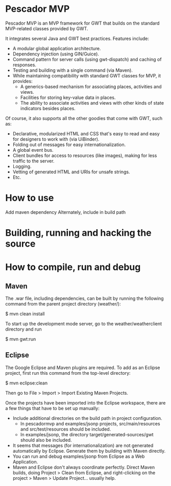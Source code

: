 # Pescador MVP

Pescador MVP is an MVP framework for GWT that builds on the standard MVP-related
classes provided by GWT.

It integrates several Java and GWT best practices. Features include: 

* A modular global application architecture.
* Dependency injection (using GIN/Guice).
* Command pattern for server calls (using gwt-dispatch) and caching of responses.
* Testing and building with a single command (via Maven).
* While maintaining compatibility with standard GWT classes for MVP, it provides:
    * A generics-based mechanism for associating places, activities
    and views.
    * Facilities for storing key-value data in places.
    * The ability to associate activities and views with other kinds of state
    indicators besides places. 

Of course, it also supports all the other goodies that come with GWT, such as:

* Declarative, modularized HTML and CSS that's easy to read and easy 
for designers to work with (via UiBinder).
* Folding out of messages for easy internationalization.
* A global event bus.
* Client bundles for access to resources (like images), making for less traffic
to the server.
* Logging.
* Vetting of generated HTML and URIs for unsafe strings.
* Etc.


# How to use

Add maven dependency
Alternately, include in build path


# Building, running and hacking the source


# How to compile, run and debug

## Maven

The .war file, including dependencies, can be built by running the
following command from the parent project directory (weather/):

$ mvn clean install

To start up the development mode server, go to the weather/weatherclient
directory and run

$ mvn gwt:run


## Eclipse


The Google Eclipse and Maven plugins are required. To add as an Eclipse
project, first run this command from the top-level directory:

$ mvn eclipse:clean

Then go to File > Import > Import Existing Maven Projects.

Once the projects have been imported into the Eclipse workspace, there
are a few things that have to be set up manually:

* Include additional directories on the build path in project
configuration.
    * In pescadormvp and examples/jsonp projects, src/main/resources
    and src/test/resources should be included. 
    * In examples/jsonp, the directory target/generated-sources/gwt should
    also be included.
* It seems that messages (for internationalization) are not generated
automatically by Eclipse. Generate them by building with Maven directly.
* You can run and debug examples/jsonp from Eclipse as a Web Application.
* Maven and Eclipse don't always coordinate perfectly. Direct Maven
builds, doing Project > Clean from Eclipse, and right-clicking on the
project > Maven > Update Project... usually help.
